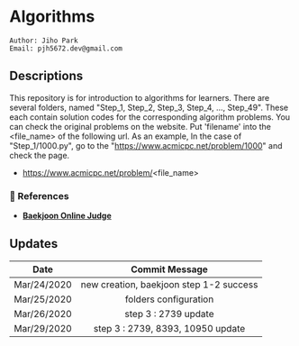 # Algorithms
````
Author: Jiho Park
Email: pjh5672.dev@gmail.com
````


## Descriptions
This repository is for introduction to algorithms for learners. There are several folders, named "Step_1, Step_2, Step_3, Step_4, ..., Step_49". These each contain solution codes for the corresponding algorithm problems. You can check the original problems on the website. Put 'filename' into the <file_name> of the following url. As an example, In the case of "Step_1/1000.py", go to the "https://www.acmicpc.net/problem/1000" and check the page.    
- https://www.acmicpc.net/problem/<file_name>  

### :memo: References
- **[Baekjoon Online Judge](https://www.acmicpc.net)**     


## Updates
| Date | Commit Message |
|:----:|:----:|
| Mar/24/2020 | new creation, baekjoon step 1-2 success |
| Mar/25/2020 | folders configuration |
| Mar/26/2020 | step 3 : 2739 update |
| Mar/29/2020 | step 3 : 2739, 8393, 10950 update |
